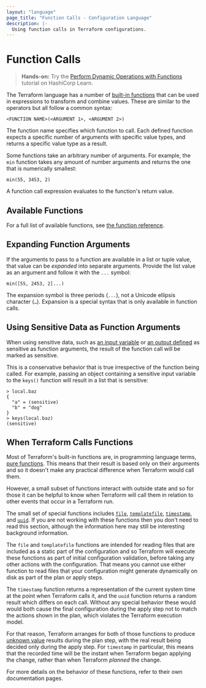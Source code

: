 ```yaml
---
layout: "language"
page_title: "Function Calls - Configuration Language"
description: |-
  Using function calls in Terraform configurations.
---
```


# Function Calls

> **Hands-on:** Try the [Perform Dynamic Operations with Functions](https://learn.hashicorp.com/tutorials/terraform/functions?in=terraform/configuration-language&utm_source=WEBSITE&utm_medium=WEB_IO&utm_offer=ARTICLE_PAGE&utm_content=DOCS) tutorial on HashiCorp Learn.

The Terraform language has a number of
[built-in functions](/docs/language/functions/index.html) that can be used
in expressions to transform and combine values. These
are similar to the operators but all follow a common syntax:

```hcl
<FUNCTION NAME>(<ARGUMENT 1>, <ARGUMENT 2>)
```

The function name specifies which function to call. Each defined function
expects a specific number of arguments with specific value types, and returns a
specific value type as a result.

Some functions take an arbitrary number of arguments. For example, the `min`
function takes any amount of number arguments and returns the one that is
numerically smallest:

```hcl
min(55, 3453, 2)
```

A function call expression evaluates to the function's return value.

## Available Functions

For a full list of available functions, see
[the function reference](/docs/language/functions/index.html).

## Expanding Function Arguments

If the arguments to pass to a function are available in a list or tuple value,
that value can be _expanded_ into separate arguments. Provide the list value as
an argument and follow it with the `...` symbol:

```hcl
min([55, 2453, 2]...)
```

The expansion symbol is three periods (`...`), not a Unicode ellipsis character
(`…`). Expansion is a special syntax that is only available in function calls.

## Using Sensitive Data as Function Arguments

When using sensitive data, such as [an input variable](https://www.terraform.io/docs/language/values/variables.html#suppressing-values-in-cli-output)
or [an output defined](https://www.terraform.io/docs/language/values/outputs.html#sensitive-suppressing-values-in-cli-output) as sensitive
as function arguments, the result of the function call will be marked as sensitive.

This is a conservative behavior that is true irrespective of the function being
called. For example, passing an object containing a sensitive input variable to
the `keys()` function will result in a list that is sensitive:

```shell
> local.baz
{
  "a" = (sensitive)
  "b" = "dog"
}
> keys(local.baz)
(sensitive)
```

## When Terraform Calls Functions

Most of Terraform's built-in functions are, in programming language terms,
[pure functions](https://en.wikipedia.org/wiki/Pure_function). This means that
their result is based only on their arguments and so it doesn't make any
practical difference when Terraform would call them.

However, a small subset of functions interact with outside state and so for
those it can be helpful to know when Terraform will call them in relation to
other events that occur in a Terraform run.

The small set of special functions includes
[`file`](/docs/language/functions/file.html),
[`templatefile`](/docs/language/functions/templatefile.html),
[`timestamp`](/docs/language/functions/timestamp.html),
and [`uuid`](/docs/language/functions/uuid.html).
If you are not working with these functions then you don't need
to read this section, although the information here may still be interesting
background information.

The `file` and `templatefile` functions are intended for reading files that
are included as a static part of the configuration and so Terraform will
execute these functions as part of initial configuration validation, before
taking any other actions with the configuration. That means you cannot use
either function to read files that your configuration might generate
dynamically on disk as part of the plan or apply steps.

The `timestamp` function returns a representation of the current system time
at the point when Terraform calls it, and the `uuid` function returns a random
result which differs on each call. Without any special behavior these would
would both cause the final configuration during the apply step not to match the
actions shown in the plan, which violates the Terraform execution model.

For that reason, Terraform arranges for both of those functions to produce
[unknown value](references.html#values-not-yet-known) results during the
plan step, with the real result being decided only during the apply step.
For `timestamp` in particular, this means that the recorded time will be
the instant when Terraform began applying the change, rather than when
Terraform _planned_ the change.

For more details on the behavior of these functions, refer to their own
documentation pages.

